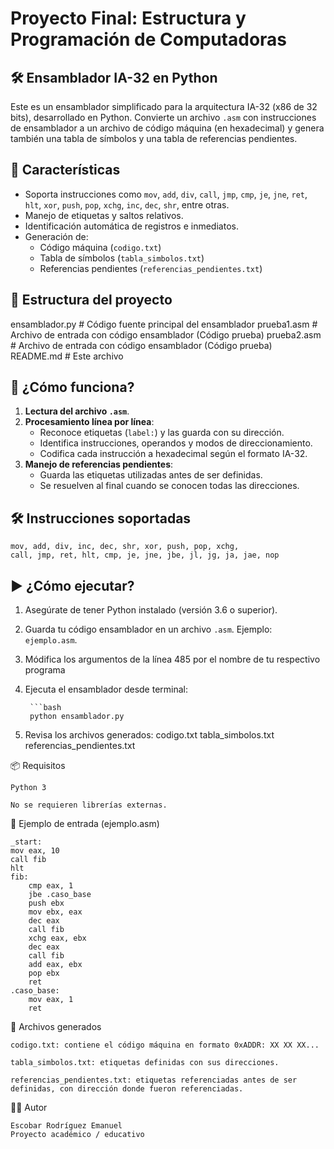 # Proyecto Final: Estructura y Programación de Computadoras
## 🛠️ Ensamblador IA-32 en Python

Este es un ensamblador simplificado para la arquitectura IA-32 (x86 de 32 bits), desarrollado en Python. Convierte un archivo `.asm` con instrucciones de ensamblador a un archivo de código máquina (en hexadecimal) y genera también una tabla de símbolos y una tabla de referencias pendientes.

## 🚀 Características

- Soporta instrucciones como `mov`, `add`, `div`, `call`, `jmp`, `cmp`, `je`, `jne`, `ret`, `hlt`, `xor`, `push`, `pop`, `xchg`, `inc`, `dec`, `shr`, entre otras.
- Manejo de etiquetas y saltos relativos.
- Identificación automática de registros e inmediatos.
- Generación de:
  - Código máquina (`codigo.txt`)
  - Tabla de símbolos (`tabla_simbolos.txt`)
  - Referencias pendientes (`referencias_pendientes.txt`)

## 📁 Estructura del proyecto
ensamblador.py # Código fuente principal del ensamblador
prueba1.asm # Archivo de entrada con código ensamblador (Código prueba)
prueba2.asm # Archivo de entrada con código ensamblador (Código prueba)
README.md # Este archivo


## 🧠 ¿Cómo funciona?

1. **Lectura del archivo `.asm`**.
2. **Procesamiento línea por línea**:
   - Reconoce etiquetas (`label:`) y las guarda con su dirección.
   - Identifica instrucciones, operandos y modos de direccionamiento.
   - Codifica cada instrucción a hexadecimal según el formato IA-32.
3. **Manejo de referencias pendientes**:
   - Guarda las etiquetas utilizadas antes de ser definidas.
   - Se resuelven al final cuando se conocen todas las direcciones.

## 🛠️ Instrucciones soportadas
    mov, add, div, inc, dec, shr, xor, push, pop, xchg,
    call, jmp, ret, hlt, cmp, je, jne, jbe, jl, jg, ja, jae, nop


## ▶️ ¿Cómo ejecutar?

1. Asegúrate de tener Python instalado (versión 3.6 o superior).
2. Guarda tu código ensamblador en un archivo `.asm`. Ejemplo: `ejemplo.asm`.
3. Módifica los argumentos de la línea 485 por el nombre de tu respectivo programa
3. Ejecuta el ensamblador desde terminal:

        ```bash
        python ensamblador.py

4. Revisa los archivos generados:
    codigo.txt
    tabla_simbolos.txt
    referencias_pendientes.txt


📦 Requisitos

    Python 3

    No se requieren librerías externas.

📝 Ejemplo de entrada (ejemplo.asm)

    _start:
    mov eax, 10
    call fib
    hlt
    fib:
        cmp eax, 1
        jbe .caso_base
        push ebx
        mov ebx, eax
        dec eax
        call fib
        xchg eax, ebx
        dec eax
        call fib
        add eax, ebx
        pop ebx
        ret
    .caso_base:
        mov eax, 1
        ret



🧪 Archivos generados

    codigo.txt: contiene el código máquina en formato 0xADDR: XX XX XX...

    tabla_simbolos.txt: etiquetas definidas con sus direcciones.

    referencias_pendientes.txt: etiquetas referenciadas antes de ser definidas, con dirección donde fueron referenciadas.

🧑‍💻 Autor

    Escobar Rodríguez Emanuel
    Proyecto académico / educativo

